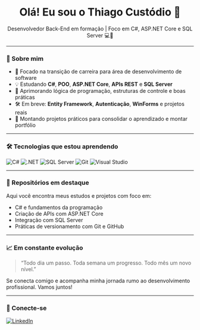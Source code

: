 <h1 align="center">Olá! Eu sou o Thiago Custódio 👋</h1>

<p align="center">
Desenvolvedor Back-End em formação | Foco em C#, ASP.NET Core e SQL Server 💻🚀
</p>

---

### 🚀 Sobre mim

- 🎯 Focado na transição de carreira para área de desenvolvimento de software
- 💡 Estudando **C#**, **POO**, **ASP.NET Core**, **APIs REST** e **SQL Server**
- 🧠 Aprimorando lógica de programação, estruturas de controle e boas práticas
- 🛠️ Em breve: **Entity Framework**, **Autenticação**, **WinForms** e projetos reais
- 📘 Montando projetos práticos para consolidar o aprendizado e montar portfólio

---

### 🛠️ Tecnologias que estou aprendendo

![C#](https://img.shields.io/badge/C%23-239120?style=flat&logo=c-sharp&logoColor=white)
![.NET](https://img.shields.io/badge/.NET-512BD4?style=flat&logo=dotnet&logoColor=white)
![SQL Server](https://img.shields.io/badge/SQL%20Server-CC2927?style=flat&logo=microsoftsqlserver&logoColor=white)
![Git](https://img.shields.io/badge/Git-F05032?style=flat&logo=git&logoColor=white)
![Visual Studio](https://img.shields.io/badge/Visual%20Studio-5C2D91?style=flat&logo=visualstudio&logoColor=white)

---

### 📂 Repositórios em destaque

Aqui você encontra meus estudos e projetos com foco em:
- C# e fundamentos da programação
- Criação de APIs com ASP.NET Core
- Integração com SQL Server
- Práticas de versionamento com Git e GitHub

---

### 📈 Em constante evolução

> “Todo dia um passo. Toda semana um progresso. Todo mês um novo nível.”

Se conecta comigo e acompanha minha jornada rumo ao desenvolvimento profissional. Vamos juntos!

---

### 🤝 Conecte-se

[![LinkedIn](https://img.shields.io/badge/-ThiagoCustódio-blue?style=flat&logo=Linkedin&logoColor=white)](https://www.linkedin.com)

